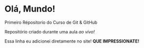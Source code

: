 # Olá, Mundo!
 Primeiro Répositorio do Curso de Git & GitHub

Repositório criado durante uma aula *ao vivo!*

Essa linha eu adicionei diretamente no site! **QUE IMPRESSIONATE!**
